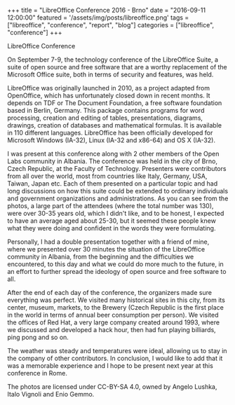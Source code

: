+++
title = "LibreOffice Conference 2016 - Brno"
date = "2016-09-11 12:00:00"
featured = '/assets/img/posts/libreoffice.png'
tags = ["libreoffice", "conference", "report", "blog"]
categories = ["libreoffice", "conference"]
+++

LibreOffice Conference

On September 7-9, the technology conference of the LibreOffice Suite, a suite of open source and free software that are a worthy replacement of the Microsoft Office suite, both in terms of security and features, was held.

LibreOffice was originally launched in 2010, as a project adapted from OpenOffice, which has unfortunately closed down in recent months. It depends on TDF or The Document Foundation, a free software foundation based in Berlin, Germany. This package contains programs for word processing, creation and editing of tables, presentations, diagrams, drawings, creation of databases and mathematical formulas. It is available in 110 different languages. LibreOffice has been officially developed for Microsoft Windows (IA-32), Linux (IA-32 and x86-64) and OS X (IA-32).

I was present at this conference along with 2 other members of the Open Labs community in Albania. The conference was held in the city of Brno, Czech Republic, at the Faculty of Technology. Presenters were contributors from all over the world, most from countries like Italy, Germany, USA, Taiwan, Japan etc. Each of them presented on a particular topic and had long discussions on how this suite could be extended to ordinary individuals and government organizations and administrations. As you can see from the photos, a large part of the attendees (where the total number was 130), were over 30-35 years old, which I didn't like, and to be honest, I expected to have an average aged about 25-30, but it seemed these people knew what they were doing and confident in the words they were formulating.

Personally, I had a double presentation together with a friend of mine, where we presented over 30 minutes the situation of the LibreOffice community in Albania, from the beginning and the difficulties we encountered, to this day and what we could do more much to the future, in an effort to further spread the ideology of open source and free software to all.

After the end of each day of the conference, the organizers made sure everything was perfect. We visited many historical sites in this city, from its center, museum, markets, to the Brewery (Czech Republic is the first place in the world in terms of annual beer consumption per person). We visited the offices of Red Hat, a very large company created around 1993, where we discussed and developed a hack hour, then had fun playing billiards, ping pong and so on.

The weather was steady and temperatures were ideal, allowing us to stay in the company of other contributors. In conclusion, I would like to add that it was a memorable experience and I hope to be present next year at this conference in Rome.

The photos are licensed under CC-BY-SA 4.0, owned by Angelo Lushka, Italo Vignoli and Enio Gemmo.
